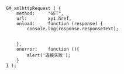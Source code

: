             GM_xmlhttpRequest ( {
                method:     "GET",
                url:        xy1.href,
                onload:     function (response) {
                    console.log(response.responseText);


                },
                onerror:    function (){
                    alert('连接失败');
                }
            } );